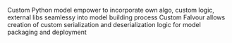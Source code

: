 Custom Python model empower to incorporate own algo, custom logic, external libs seamlessy into model
building process
Custom Falvour allows creation of custom serialization and deserialization logic for model packaging
and deployment